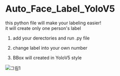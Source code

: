 # Auto_Face_Label_YoloV5

this python file will make your labeling easier!<br>
it will create only one person's label


1. add your derectories and run .py file

2. change label into your own number

3. BBox will created in YoloV5 style

![그림1](https://user-images.githubusercontent.com/84310900/138083310-590b84b4-2972-4d44-859b-dec0c075e7bf.gif)

